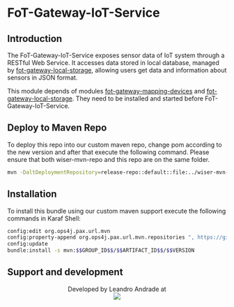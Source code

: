 # FoT-Gateway-IoT-Service

## Introduction

The FoT-Gateway-IoT-Service exposes sensor data of IoT system through a RESTful Web Service. It accesses data stored in local database, managed by [fot-gateway-local-storage](https://github.com/WiserUFBA/fot-gateway-local-storage), allowing users get data and information about sensors in JSON format.

This module depends of modules [fot-gateway-mapping-devices](https://github.com/WiserUFBA/fot-gateway-mapping-devices) and [fot-gateway-local-storage](https://github.com/WiserUFBA/fot-gateway-local-storage). They need to be installed and started before FoT-Gateway-IoT-Service.

## Deploy to Maven Repo

To deploy this repo into our custom maven repo, change pom according to the new version and after that execute the following command. Please ensure that both wiser-mvn-repo and this repo are on the same folder.

```sh
mvn -DaltDeploymentRepository=release-repo::default::file:../wiser-mvn-repo/releases/ deploy
```

## Installation

To install this bundle using our custom maven support execute the following commands in Karaf Shell:

```sh
config:edit org.ops4j.pax.url.mvn 
config:property-append org.ops4j.pax.url.mvn.repositories ", https://github.com/WiserUFBA/wiser-mvn-repo/raw/master/releases@id=wiser"
config:update
bundle:install -s mvn:$$GROUP_ID$$/$$ARTIFACT_ID$$/$$VERSION
```

## Support and development

<p align="center">
	Developed by Leandro Andrade at </br>
  <img src="https://wiki.dcc.ufba.br/pub/SmartUFBA/ProjectLogo/wiserufbalogo.jpg"/>
</p>
